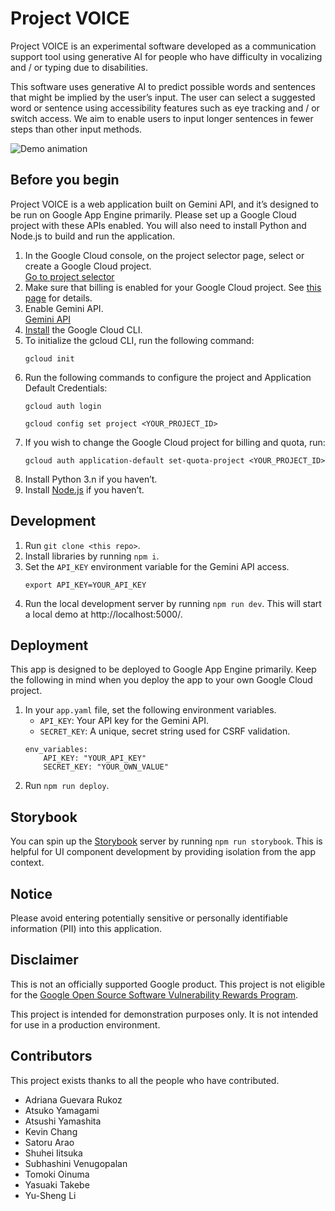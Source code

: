 # Project VOICE

Project VOICE is an experimental software developed as a communication support tool using generative AI for people who have difficulty in vocalizing and / or typing due to disabilities.

This software uses generative AI to predict possible words and sentences that might be implied by the user’s input. The user can select a suggested word or sentence using accessibility features such as eye tracking and / or switch access. We aim to enable users to input longer sentences in fewer steps than other input methods.

![Demo animation](/demo_hamburger.gif)

<!--- TODO: Add a link to the external promotion page. -->

## Before you begin

Project VOICE is a web application built on Gemini API, and it’s designed to be run on Google App Engine primarily. Please set up a Google Cloud project with these APIs enabled. You will also need to install Python and Node.js to build and run the application.

1. In the Google Cloud console, on the project selector page, select or create a Google Cloud project.\
    [Go to project selector](https://console.cloud.google.com/projectselector2/home/dashboard)
1. Make sure that billing is enabled for your Google Cloud project. See [this page](https://cloud.google.com/billing/docs/how-to/verify-billing-enabled#confirm_billing_is_enabled_on_a_project) for details.
1. Enable Gemini API.\
    [Gemini API](https://console.cloud.google.com/flows/enableapi?apiid=generativelanguage.googleapis.com)
1. [Install](https://cloud.google.com/sdk/docs/install) the Google Cloud CLI.
1. To initialize the gcloud CLI, run the following command:
    ```
    gcloud init
    ```
1. Run the following commands to configure the project and Application Default Credentials:
    ```
    gcloud auth login
    ```
    ```
    gcloud config set project <YOUR_PROJECT_ID>
    ```
1. If you wish to change the Google Cloud project for billing and quota, run:
    ```
    gcloud auth application-default set-quota-project <YOUR_PROJECT_ID>
    ```
1. Install Python 3.n if you haven’t.
1. Install [Node.js](https://nodejs.org/) if you haven’t.

## Development

1. Run `git clone <this repo>`.
1. Install libraries by running `npm i`.
1. Set the `API_KEY` environment variable for the Gemini API access.
    ```
    export API_KEY=YOUR_API_KEY
    ```
1. Run the local development server by running `npm run dev`. This will start a local demo at http://localhost:5000/.

## Deployment

This app is designed to be deployed to Google App Engine primarily.
Keep the following in mind when you deploy the app to your own Google Cloud project.

1. In your `app.yaml` file, set the following environment variables.
    - `API_KEY`: Your API key for the Gemini API.
    - `SECRET_KEY`: A unique, secret string used for CSRF validation.
    ```
    env_variables:
        API_KEY: "YOUR_API_KEY"
        SECRET_KEY: "YOUR_OWN_VALUE"
    ```
1. Run `npm run deploy`.

## Storybook

You can spin up the [Storybook](https://storybook.js.org/) server by running `npm run storybook`.
This is helpful for UI component development by providing isolation from the app context.

## Notice
Please avoid entering potentially sensitive or personally identifiable information (PII) into this application.

## Disclaimer

This is not an officially supported Google product. This project is not eligible for the [Google Open Source Software Vulnerability Rewards Program](https://bughunters.google.com/open-source-security).

This project is intended for demonstration purposes only. It is not intended for use in a production environment.

## Contributors

This project exists thanks to all the people who have contributed.

- Adriana Guevara Rukoz
- Atsuko Yamagami
- Atsushi Yamashita
- Kevin Chang
- Satoru Arao
- Shuhei Iitsuka
- Subhashini Venugopalan
- Tomoki Oinuma
- Yasuaki Takebe
- Yu-Sheng Li

<!--- TODO: Revisit this section. -->
